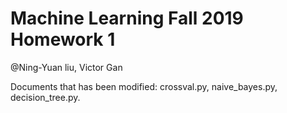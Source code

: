 # Machine Learning Fall 2019 Homework 1
@Ning-Yuan liu,  Victor  Gan

Documents that has been modified: crossval.py, naive_bayes.py, decision_tree.py. 
